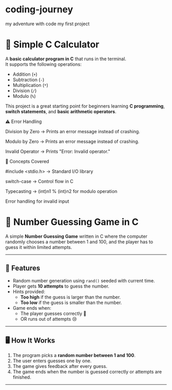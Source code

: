 # coding-journey
my adventure with code
my first project
# 🧮 Simple C Calculator

A **basic calculator program in C** that runs in the terminal.  
It supports the following operations:
- Addition (`+`)
- Subtraction (`-`)
- Multiplication (`*`)
- Division (`/`)
- Modulo (`%`)

This project is a great starting point for beginners learning **C programming**, **switch statements**, and **basic arithmetic operators**.

⚠️ Error Handling

Division by Zero → Prints an error message instead of crashing.

Modulo by Zero → Prints an error message instead of crashing.

Invalid Operator → Prints "Error: Invalid operator."

📖 Concepts Covered

#include <stdio.h> → Standard I/O library

switch-case → Control flow in C

Typecasting → (int)n1 % (int)n2 for modulo operation

Error handling for invalid input

# 🎯 Number Guessing Game in C

A simple **Number Guessing Game** written in C where the computer randomly chooses a number between 1 and 100, and the player has to guess it within limited attempts.

---

## 📌 Features
- Random number generation using `rand()` seeded with current time.
- Player gets **10 attempts** to guess the number.
- Hints provided:
  - **Too high** if the guess is larger than the number.
  - **Too low** if the guess is smaller than the number.
- Game ends when:
  - The player guesses correctly 🎉
  - OR runs out of attempts 😢

---

## 🖥️ How It Works
1. The program picks a **random number between 1 and 100**.
2. The user enters guesses one by one.
3. The game gives feedback after every guess.
4. The game ends when the number is guessed correctly or attempts are finished.

---
